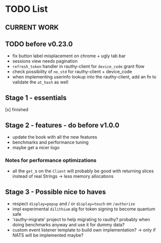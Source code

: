 # TODO List

## CURRENT WORK

## TODO before v0.23.0

- fix button label misplacement on chrome + ugly tab bar
- sessions view needs pagination
- `refresh_token` handler in rauthy-client for `device_code` grant flow
- check possibility of `no_std` for rauthy-client + device_code
- when implementing userinfo lookup into the rauthy-client, add an fn to validate the `at_hash` as well

## Stage 1 - essentials

[x] finished

## Stage 2 - features - do before v1.0.0

- update the book with all the new features
- benchmarks and performance tuning
- maybe get a nicer logo

### Notes for performance optimizations

- all the `get_`s on the `Client` will probably be good with returning slices instead of real Strings
  -> less memory allocations

## Stage 3 - Possible nice to haves

- respect `display=popup` and / or `display=touch` on `/authorize`
- impl experimental `dilithium` alg for token signing to become quantum safe
- 'rauthy-migrate' project to help migrating to rauthy? probably when doing benchmarks anyway and use it
  for dummy data?
- custom event listener template to build own implementation? -> only if NATS will be implemented maybe?
